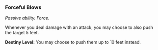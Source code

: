 ### Forceful Blows

_Passive ability. Force._

Whenever you deal damage with an attack, you may choose to also push the target 5 feet.

**Destiny Level:**
You may choose to push them up to 10 feet instead.
